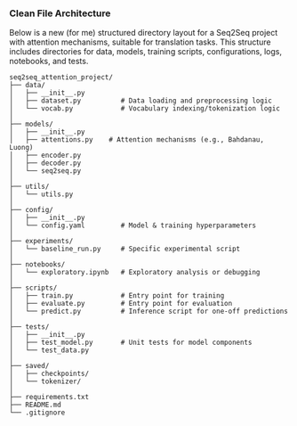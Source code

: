 ### Clean File Architecture
Below is a new (for me) structured directory layout for a Seq2Seq project with attention mechanisms, 
suitable for translation tasks. This structure includes directories for data, models, training scripts, 
configurations, logs, notebooks, and tests.

```
seq2seq_attention_project/
├── data/
│   ├── __init__.py
│   ├── dataset.py          # Data loading and preprocessing logic
│   └── vocab.py            # Vocabulary indexing/tokenization logic
│
├── models/
│   ├── __init__.py
│   ├── attentions.py    # Attention mechanisms (e.g., Bahdanau, Luong)
│   ├── encoder.py
│   ├── decoder.py
│   └── seq2seq.py
│
├── utils/
│   └── utils.py           
│
├── config/
│   ├── __init__.py
│   └── config.yaml         # Model & training hyperparameters
│
├── experiments/
│   └── baseline_run.py     # Specific experimental script
│
├── notebooks/
│   └── exploratory.ipynb   # Exploratory analysis or debugging
│
├── scripts/
│   ├── train.py            # Entry point for training
│   ├── evaluate.py         # Entry point for evaluation
│   └── predict.py          # Inference script for one-off predictions
│
├── tests/
│   ├── __init__.py
│   ├── test_model.py       # Unit tests for model components
│   └── test_data.py
│
├── saved/
│   ├── checkpoints/
│   └── tokenizer/
│
├── requirements.txt
├── README.md
└── .gitignore
```